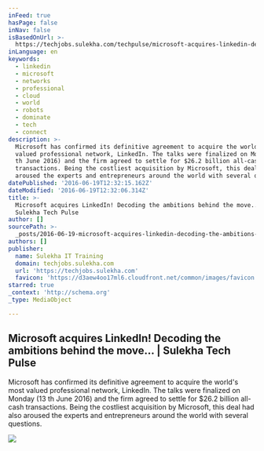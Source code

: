 ```yaml
---
inFeed: true
hasPage: false
inNav: false
isBasedOnUrl: >-
  https://techjobs.sulekha.com/techpulse/microsoft-acquires-linkedin-decoding-the-ambitions-behind-the-move_17901
inLanguage: en
keywords:
  - linkedin
  - microsoft
  - networks
  - professional
  - cloud
  - world
  - robots
  - dominate
  - tech
  - connect
description: >-
  Microsoft has confirmed its definitive agreement to acquire the world's most
  valued professional network, LinkedIn. The talks were finalized on Monday (13
  th June 2016) and the firm agreed to settle for $26.2 billion all-cash
  transactions. Being the costliest acquisition by Microsoft, this deal had also
  aroused the experts and entrepreneurs around the world with several questions.
datePublished: '2016-06-19T12:32:15.162Z'
dateModified: '2016-06-19T12:32:06.314Z'
title: >-
  Microsoft acquires LinkedIn! Decoding the ambitions behind the move... |
  Sulekha Tech Pulse
author: []
sourcePath: >-
  _posts/2016-06-19-microsoft-acquires-linkedin-decoding-the-ambitions-behind-t.md
authors: []
publisher:
  name: Sulekha IT Training
  domain: techjobs.sulekha.com
  url: 'https://techjobs.sulekha.com'
  favicon: 'https://d3aew4oo17ml6.cloudfront.net/common/images/favicon.ico'
starred: true
_context: 'http://schema.org'
_type: MediaObject

---
```

<article style=""><h1>Microsoft acquires LinkedIn! Decoding the ambitions behind the move... | Sulekha Tech Pulse</h1><p>Microsoft has confirmed its definitive agreement to acquire the world's most valued professional network, LinkedIn. The talks were finalized on Monday (13 th June 2016) and the firm agreed to settle for $26.2 billion all-cash transactions. Being the costliest acquisition by Microsoft, this deal had also aroused the experts and entrepreneurs around the world with several questions.</p><img src="https://d3aew4oo17ml6.cloudfront.net/images/photos/thumbnailfull/photos-2016-6-15-6-37-36.jpg" /></article>